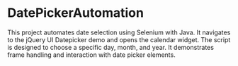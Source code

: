 # DatePickerAutomation
This project automates date selection using Selenium with Java. It navigates to the jQuery UI Datepicker demo and opens the calendar widget. The script is designed to choose a specific day, month, and year. It demonstrates frame handling and interaction with date picker elements.
